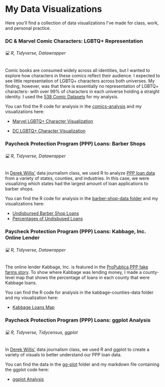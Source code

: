 # My Data Visualizations
Here you'll find a collection of data visualizations I've made for class, work, and personal practice.


### DC & Marvel Comic Characters: LGBTQ+ Representation
###### :computer: R, Tidyverse, Datawrapper

Comic books are consumed widely across all identities, but I wanted to explore how characters in these comics reflect their audience. I expected to see little representation of LGBTQ+ characters across both universes. My finding, however, was that there is essentially no representation of LGBTQ+ characters- with over 99% of characters in each universe holding a straight identity. I used the [538 Comic Datasets](https://github.com/fivethirtyeight/data/tree/master/comic-characters) for my analysis.

You can find the R code for analysis in the [comics-analysis](https://github.com/jennacohen/data-viz/tree/main/comics-analysis) and my visualizations here:

- [Marvel LGBTQ+ Character Visualization](https://www.datawrapper.de/_/a7eEt/)

- [DC LGBTQ+ Character Visualization](https://www.datawrapper.de/_/ohfLF/)

### Paycheck Protection Program (PPP) Loans: Barber Shops
###### :computer: R, Tidyverse, Datawrapper

In [Derek Willis'](https://merrill.umd.edu/directory/derek-willis) data journalism class, we used R to analyze [PPP loan data](https://www.sba.gov/funding-programs/loans/covid-19-relief-options/paycheck-protection-program/ppp-data) from a variety of states, counties, and industries. In this case, we were visualizing which states had the largest amount of loan applications to barber shops. 

You can find the R code for analysis in the [barber-shop-data folder](https://github.com/jennacohen/data-viz/tree/main/barber-shop-data) and my visualizations here:

- [Undisbursed Barber Shop Loans](https://datawrapper.dwcdn.net/dyiuf/1/)
- [Percentages of Undisbused Loans](https://datawrapper.dwcdn.net/ktM8h/1/)

### Paycheck Protection Program (PPP) Loans: Kabbage, Inc. Online Lender
###### :computer: R, Tidyverse, Datawrapper

The online lender Kabbage, Inc. is featured in the [ProPublica PPP fake farms story](https://www.propublica.org/article/ppp-farms). To show where Kabbage was lending money, I made a county-level map that shows the percentage of loans in each county that were Kabbage loans.

You can find the R code for analysis in the kabbage-counties-data folder and my visualization here:

- [Kabbage Loans Map](https://datawrapper.dwcdn.net/JM1yu/1/)

### Paycheck Protection Program (PPP) Loans: ggplot Analysis
###### :computer: R, Tidyverse, Tidycensus, ggplot

In [Derek Willis'](https://merrill.umd.edu/directory/derek-willis) data journalism class, we used R and ggplot to create a variety of visuals to better understand our PPP loan data. 

You can find the data in the [gg-plot](https://github.com/jennacohen/data-viz/tree/main/gg-plot) folder and my markdown file containing the ggplot code here:

- [ggplot Analysis](https://github.com/jennacohen/data-viz/blob/main/gg-plot/gg-plot-samples.Rmd) 
